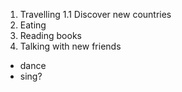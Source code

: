 1. Travelling
1.1 Discover new countries
2. Eating
3. Reading books
4. Talking with new friends
- dance
 - sing? 
